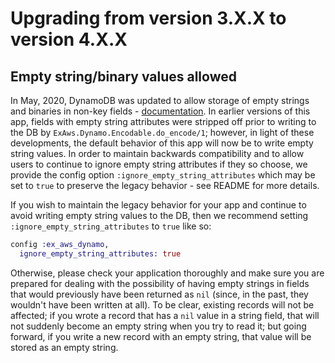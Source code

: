 # Upgrading from version 3.X.X to version 4.X.X

## Empty string/binary values allowed

In May, 2020, DynamoDB was updated to allow storage of empty strings and binaries in non-key fields - [documentation](https://aws.amazon.com/about-aws/whats-new/2020/05/amazon-dynamodb-now-supports-empty-values-for-non-key-string-and-binary-attributes-in-dynamodb-tables/). In earlier versions of this app, fields with empty string attributes were stripped off prior to writing to the DB by `ExAws.Dynamo.Encodable.do_encode/1`; however, in light of these developments, the default behavior of this app will now be to write empty string values. In order to maintain backwards compatibility and to allow users to continue to ignore empty string attributes if they so choose, we provide the config option `:ignore_empty_string_attributes` which may be set to `true` to preserve the legacy behavior - see README for more details.

If you wish to maintain the legacy behavior for your app and continue to avoid writing empty string values to the DB, then we recommend setting `:ignore_empty_string_attributes` to `true` like so:

```elixir
config :ex_aws_dynamo,
  ignore_empty_string_attributes: true
```

Otherwise, please check your application thoroughly and make sure you are prepared for dealing with the possibility of having empty strings in fields that would previously have been returned as `nil` (since, in the past, they wouldn't have been written at all). To be clear, existing records will not be affected; if you wrote a record that has a `nil` value in a string field, that will not suddenly become an empty string when you try to read it; but going forward, if you write a new record with an empty string, that value will be stored as an empty string.
